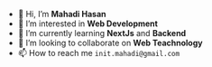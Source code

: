 - 👋 Hi, I’m **Mahadi Hasan**
- 👀 I’m interested in **Web Development**
- 🌱 I’m currently learning **NextJs** and **Backend**
- 💞️ I’m looking to collaborate on **Web Teachnology**
- 📫 How to reach me `init.mahadi@gmail.com`
